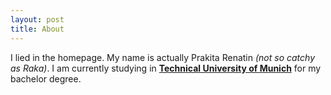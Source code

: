 ```yaml
---
layout: post
title: About
---
```


I lied in the homepage. My name is actually Prakita Renatin _(not so catchy as Raka)_. I am currently studying in [**Technical University of Munich**](https://www.tum.de/en/) for my bachelor degree.
